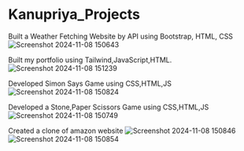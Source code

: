 # Kanupriya_Projects
Built a Weather Fetching Website by API using Bootstrap, HTML, CSS
![Screenshot 2024-11-08 150643](https://github.com/user-attachments/assets/54af5ad9-c2c6-4bad-ad3c-86910722d3b0)

Built my portfolio using Tailwind,JavaScript,HTML.
![Screenshot 2024-11-08 151239](https://github.com/user-attachments/assets/0f32fab0-48bb-4129-943a-3b24b5d7937e)

Developed Simon Says Game using CSS,HTML,JS
![Screenshot 2024-11-08 150824](https://github.com/user-attachments/assets/1841ca67-aeb1-4ab6-9092-a100aafa728d)

Developed a Stone,Paper Scissors Game using CSS,HTML,JS 
![Screenshot 2024-11-08 150749](https://github.com/user-attachments/assets/948bd7c9-cb4c-44b9-870e-985144e95296)

Created a clone of amazon website
![Screenshot 2024-11-08 150846](https://github.com/user-attachments/assets/7ea47cf9-a391-4468-b732-14791054ae1a)
![Screenshot 2024-11-08 150854](https://github.com/user-attachments/assets/bb530b4e-87bb-41dc-bad1-337179f5f3ce)


